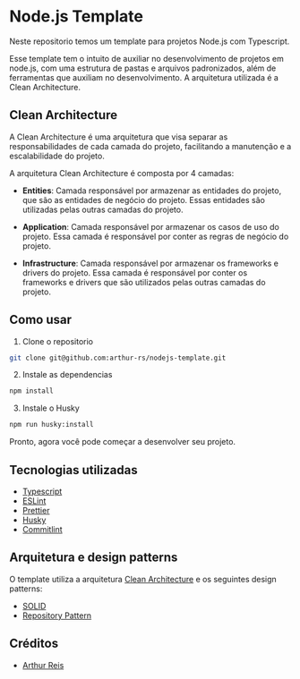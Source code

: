 # Node.js Template

Neste repositorio temos um template para projetos Node.js com Typescript.

Esse template tem o intuito de auxiliar no desenvolvimento de projetos em node.js, com uma estrutura de pastas e arquivos padronizados, além de ferramentas que auxiliam no desenvolvimento. A arquitetura utilizada é a Clean Architecture.

## Clean Architecture

A Clean Architecture é uma arquitetura que visa separar as responsabilidades de cada camada do projeto, facilitando a manutenção e a escalabilidade do projeto.

A arquitetura Clean Architecture é composta por 4 camadas:

- **Entities**: Camada responsável por armazenar as entidades do projeto, que são as entidades de negócio do projeto. Essas entidades são utilizadas pelas outras camadas do projeto.

- **Application**: Camada responsável por armazenar os casos de uso do projeto. Essa camada é responsável por conter as regras de negócio do projeto.

- **Infrastructure**: Camada responsável por armazenar os frameworks e drivers do projeto. Essa camada é responsável por conter os frameworks e drivers que são utilizados pelas outras camadas do projeto.


## Como usar

1. Clone o repositorio

```bash
git clone git@github.com:arthur-rs/nodejs-template.git
```

2. Instale as dependencias

```bash
npm install
```

3. Instale o Husky

```bash
npm run husky:install
```

Pronto, agora você pode começar a desenvolver seu projeto.

## Tecnologias utilizadas

- [Typescript](https://www.typescriptlang.org/)
- [ESLint](https://eslint.org/)
- [Prettier](https://prettier.io/)
- [Husky](https://typicode.github.io/husky/#/)
- [Commitlint](https://commitlint.js.org/#/)    

## Arquitetura e design patterns

O template utiliza a arquitetura [Clean Architecture](https://blog.cleancoder.com/uncle-bob/2012/08/13/the-clean-architecture.html) e os seguintes design patterns:

- [SOLID](https://en.wikipedia.org/wiki/SOLID)
- [Repository Pattern](https://www.baeldung.com/java-dao-vs-repository)

## Créditos

- [Arthur Reis](https://github.com/arthur-rs)